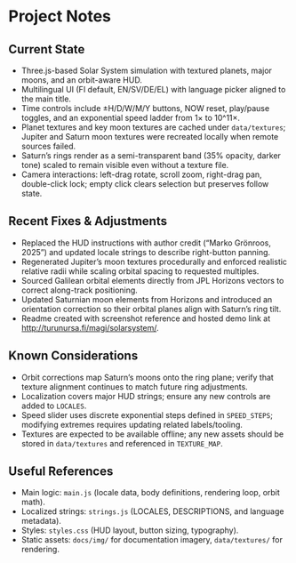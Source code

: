 # Project Notes

## Current State
- Three.js-based Solar System simulation with textured planets, major moons, and an orbit-aware HUD.
- Multilingual UI (FI default, EN/SV/DE/EL) with language picker aligned to the main title.
- Time controls include ±H/D/W/M/Y buttons, NOW reset, play/pause toggles, and an exponential speed ladder from 1× to 10^11×.
- Planet textures and key moon textures are cached under `data/textures`; Jupiter and Saturn moon textures were recreated locally when remote sources failed.
- Saturn’s rings render as a semi-transparent band (35% opacity, darker tone) scaled to remain visible even without a texture file.
- Camera interactions: left-drag rotate, scroll zoom, right-drag pan, double-click lock; empty click clears selection but preserves follow state.

## Recent Fixes & Adjustments
- Replaced the HUD instructions with author credit (“Marko Grönroos, 2025”) and updated locale strings to describe right-button panning.
- Regenerated Jupiter’s moon textures procedurally and enforced realistic relative radii while scaling orbital spacing to requested multiples.
- Sourced Galilean orbital elements directly from JPL Horizons vectors to correct along-track positioning.
- Updated Saturnian moon elements from Horizons and introduced an orientation correction so their orbital planes align with Saturn’s ring tilt.
- Readme created with screenshot reference and hosted demo link at http://turunursa.fi/magi/solarsystem/.

## Known Considerations
- Orbit corrections map Saturn’s moons onto the ring plane; verify that texture alignment continues to match future ring adjustments.
- Localization covers major HUD strings; ensure any new controls are added to `LOCALES`.
- Speed slider uses discrete exponential steps defined in `SPEED_STEPS`; modifying extremes requires updating related labels/tooling.
- Textures are expected to be available offline; any new assets should be stored in `data/textures` and referenced in `TEXTURE_MAP`.

## Useful References
- Main logic: `main.js` (locale data, body definitions, rendering loop, orbit math).
- Localized strings: `strings.js` (LOCALES, DESCRIPTIONS, and language metadata).
- Styles: `styles.css` (HUD layout, button sizing, typography).
- Static assets: `docs/img/` for documentation imagery, `data/textures/` for rendering.
